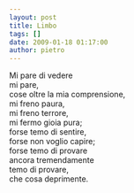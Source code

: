 ```yaml
---
layout: post
title: Limbo
tags: []
date: 2009-01-18 01:17:00
author: pietro
---
```

Mi pare di vedere<br/>mi pare,<br/>cose oltre la mia comprensione,<br/>mi freno paura,<br/>mi freno terrore,<br/>mi fermo gioia pura;<br/>forse temo di sentire,<br/>forse non voglio capire;<br/>forse temo di provare<br/>ancora tremendamente<br/>temo di provare,<br/>che cosa deprimente.
